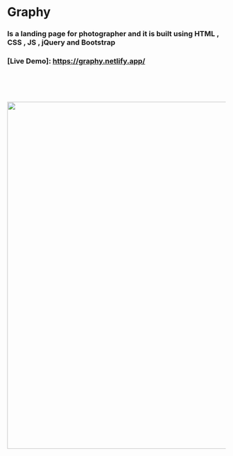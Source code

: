 # Graphy

### Is a landing page for photographer and it is built using HTML , CSS , JS , jQuery and Bootstrap


### [Live Demo]: https://graphy.netlify.app/


<br><br><br>
<br>
    <img src="https://raw.githubusercontent.com/AhmadDalao/Graphy/master/images/graphy.png"  width="800"/>
<br>
